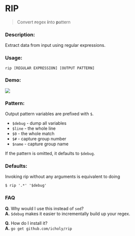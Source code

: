 # RIP

> Convert **r**egex **i**nto **p**attern

### Description:

Extract data from input using regular expressions.

### Usage:
```
rip [REGULAR EXPRESSION] [OUTPUT PATTERN]
```

### Demo:

![](http://i.imgur.com/YaBAlRQ.gif)

### Pattern:

Output pattern variables are prefixed with `$`.

* `$debug` - dump all variables
* `$line` - the whole line
* `$0` - the whole match
* `$#` - capture group number
* `$name` - capture group name

If the pattern is omitted, it defaults to `$debug`.

### Defaults:

Invoking rip without any arguments is equivalent to doing

```
$ rip '.*' '$debug'
```

### FAQ

**Q.** Why would I use this instead of `sed`?  
**A.** `$debug` makes it easier to incrementally build up your regex.

**Q.** How do I install it?  
**A.** `go get github.com/icholy/rip`
